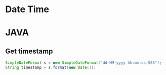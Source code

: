 # Date Time
# JAVA

## Get timestamp
```java
SimpleDateFormat s = new SimpleDateFormat("dd-MM-yyyy hh:mm:ss:SSS");
String timestamp = s.format(new Date());
```
